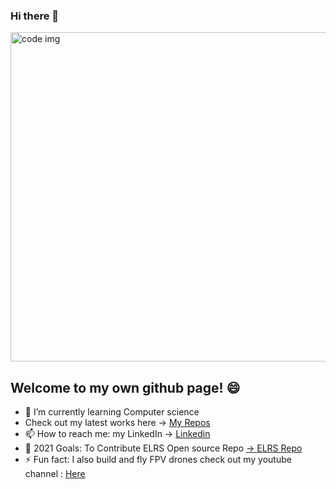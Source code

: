 [linkedIn]: https://www.linkedin.com/in/adir-baly-7b3284192
[repos]: https://github.com/adirb95?tab=repositories
[YT]: https://www.youtube.com/channel/UCwpIAfOBAog8cyZwIcQ9FdA 
[ELRS]: https://github.com/ExpressLRS/ExpressLRS

### Hi there 👋
<img src="https://i.ibb.co/K9WFXQY/thumb.jpg" alt="code img" width="527" />

## Welcome to my own github page! 😄
 - 🌱 I’m currently learning Computer science 
 -  Check out my latest works here -> [My Repos][repos]
 - 📫 How to reach me: my LinkedIn -> [Linkedin][linkedIn]
 - 🥅 2021 Goals: To Contribute ELRS Open source Repo [-> ELRS Repo][ELRS]
 - ⚡ Fun fact: I also build and fly FPV drones check out my youtube channel : [Here][YT]
<!--
**adirb95/adirb95** is a ✨ _special_ ✨ repository because its `README.md` (this file) appears on your GitHub profile.

Here are some ideas to get you started:

- 🔭 I’m currently working on ...
- 🌱 I’m currently learning ...
- 👯 I’m looking to collaborate on ...
- 🤔 I’m looking for help with ...
- 💬 Ask me about ...
- 📫 How to reach me: ...
- 😄 Pronouns: ...
- ⚡ Fun fact: ...
-->
